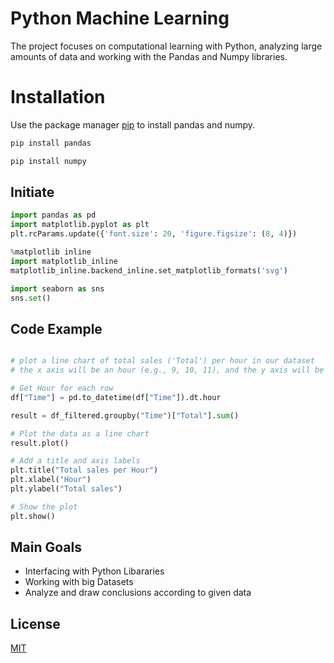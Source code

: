 # Python Machine Learning

The project focuses on computational learning with Python, analyzing large amounts of data and working with the Pandas and Numpy libraries. 
# Installation

Use the package manager [pip](https://pip.pypa.io/en/stable/) to install pandas and numpy.

```bash
pip install pandas
```
```bash
pip install numpy
```

## Initiate

```python
import pandas as pd
import matplotlib.pyplot as plt
plt.rcParams.update({'font.size': 20, 'figure.figsize': (8, 4)})

%matplotlib inline
import matplotlib_inline
matplotlib_inline.backend_inline.set_matplotlib_formats('svg')

import seaborn as sns
sns.set()
```

## Code Example

```python

# plot a line chart of total sales ('Total') per hour in our dataset
# the x axis will be an hour (e.g., 9, 10, 11), and the y axis will be the total amout of sales during that hour

# Get Hour for each row
df["Time"] = pd.to_datetime(df["Time"]).dt.hour

result = df_filtered.groupby("Time")["Total"].sum()

# Plot the data as a line chart
result.plot()

# Add a title and axis labels
plt.title("Total sales per Hour")
plt.xlabel("Hour")
plt.ylabel("Total sales")

# Show the plot
plt.show()
```


## Main Goals

- Interfacing with Python Libararies
- Working with big Datasets
- Analyze and draw conclusions according to given data
## License

[MIT](https://choosealicense.com/licenses/mit/)
